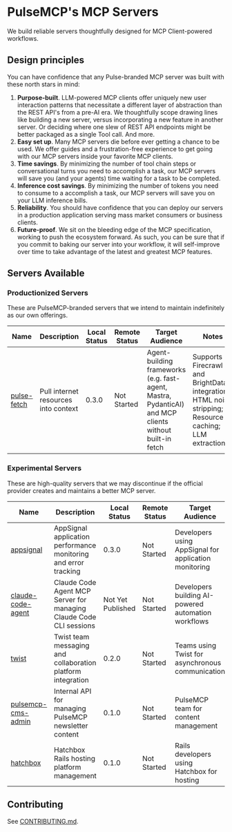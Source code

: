 # PulseMCP's MCP Servers

We build reliable servers thoughtfully designed for MCP Client-powered workflows.

## Design principles

You can have confidence that any Pulse-branded MCP server was built with these north stars in mind:

1. **Purpose-built**. LLM-powered MCP clients offer uniquely new user interaction patterns that necessitate a different layer of abstraction than the REST API's from a pre-AI era. We thoughtfully scope drawing lines like building a new server, versus incorporating a new feature in another server. Or deciding where one slew of REST API endpoints might be better packaged as a single Tool call. And more.
2. **Easy set up**. Many MCP servers die before ever getting a chance to be used. We offer guides and a frustration-free experience to get going with our MCP servers inside your favorite MCP clients.
3. **Time savings**. By minimizing the number of tool chain steps or conversational turns you need to accomplish a task, our MCP servers will save you (and your agents) time waiting for a task to be completed.
4. **Inference cost savings**. By minimizing the number of tokens you need to consume to a accomplish a task, our MCP servers will save you on your LLM inference bills.
5. **Reliability**. You should have confidence that you can deploy our servers in a production application serving mass market consumers or business clients.
6. **Future-proof**. We sit on the bleeding edge of the MCP specification, working to push the ecosystem forward. As such, you can be sure that if you commit to baking our server into your workflow, it will self-improve over time to take advantage of the latest and greatest MCP features.

## Servers Available

### Productionized Servers

These are PulseMCP-branded servers that we intend to maintain indefinitely as our own offerings.

| Name                                         | Description                          | Local Status | Remote Status | Target Audience                                                                                        | Notes                                                                                                  |
| -------------------------------------------- | ------------------------------------ | ------------ | ------------- | ------------------------------------------------------------------------------------------------------ | ------------------------------------------------------------------------------------------------------ |
| [pulse-fetch](./productionized/pulse-fetch/) | Pull internet resources into context | 0.3.0        | Not Started   | Agent-building frameworks (e.g. fast-agent, Mastra, PydanticAI) and MCP clients without built-in fetch | Supports Firecrawl and BrightData integrations; HTML noise stripping; Resource caching; LLM extraction |

### Experimental Servers

These are high-quality servers that we may discontinue if the official provider creates and maintains a better MCP server.

| Name                                                     | Description                                                        | Local Status      | Remote Status | Target Audience                                       | Notes                                                                |
| -------------------------------------------------------- | ------------------------------------------------------------------ | ----------------- | ------------- | ----------------------------------------------------- | -------------------------------------------------------------------- |
| [appsignal](./experimental/appsignal/)                   | AppSignal application performance monitoring and error tracking    | 0.3.0             | Not Started   | Developers using AppSignal for application monitoring | Requires AppSignal API key; NOT officially affiliated with AppSignal |
| [claude-code-agent](./experimental/claude-code-agent/)   | Claude Code Agent MCP Server for managing Claude Code CLI sessions | Not Yet Published | Not Started   | Developers building AI-powered automation workflows   | Requires Claude Code CLI installed locally                           |
| [twist](./experimental/twist/)                           | Twist team messaging and collaboration platform integration        | 0.2.0             | Not Started   | Teams using Twist for asynchronous communication      | Requires Twist API bearer token and workspace ID                     |
| [pulsemcp-cms-admin](./experimental/pulsemcp-cms-admin/) | Internal API for managing PulseMCP newsletter content              | 0.1.0             | Not Started   | PulseMCP team for content management                  | Requires PULSEMCP_ADMIN_API_KEY; Internal use only                   |
| [hatchbox](./experimental/hatchbox/)                     | Hatchbox Rails hosting platform management                         | 0.1.0             | Not Started   | Rails developers using Hatchbox for hosting           | Requires Hatchbox API key and deploy key                             |

## Contributing

See [CONTRIBUTING.md](./CONTRIBUTING.md).

